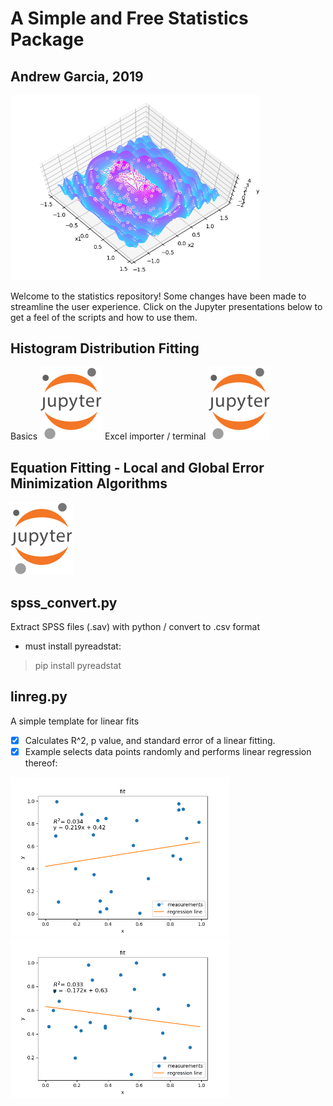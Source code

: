 # A Simple and Free Statistics Package
## Andrew Garcia, 2019
<img src="basinhopfit_Figure_1.png" alt="drawing" width="400"/>

Welcome to the statistics repository! Some changes have been made to streamline the user experience. Click on the Jupyter presentations below to get a feel of the scripts and how to use them.


## Histogram Distribution Fitting

Basics
<a href="https://github.com/andrewrgarcia/statistics/blob/master/pdsfit_intro.ipynb"><img src="jupyter.png" alt="drawing" width="100"/></a>
Excel importer / terminal
<a href="https://github.com/andrewrgarcia/statistics/blob/master/pdsfit_excel.ipynb"><img src="jupyter.png" alt="drawing" width="100"/></a>

## Equation Fitting - Local and Global Error Minimization Algorithms
<a href="https://github.com/andrewrgarcia/statistics/blob/master/minimization-fitting.ipynb"><img src="jupyter.png" alt="drawing" width="100"/></a>

## spss_convert.py

Extract SPSS files (.sav) with python / convert to .csv format

* must install pyreadstat:
> pip install pyreadstat


## linreg.py
A simple template for linear fits
- [x] Calculates R^2, p value, and standard error of a linear fitting.
- [x] Example selects data points randomly and performs linear regression thereof:

<img src="linreg_Figure_1.png" alt="drawing" width="350"/><img src="linreg_Figure_2.png" alt="drawing" width="350"/>
